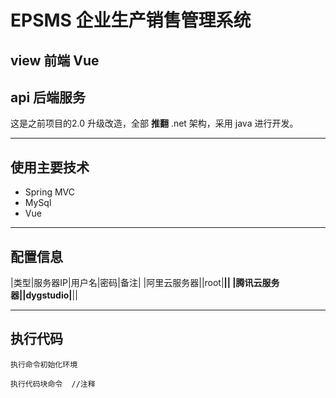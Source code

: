 # EPSMS 企业生产销售管理系统

## view 前端 Vue

## api 后端服务

这是之前项目的2.0 升级改造，全部 **推翻** .net 架构，采用 java 进行开发。

***

## 使用主要技术

* Spring MVC
* MySql
* Vue

***

## 配置信息

|类型|服务器IP|用户名|密码|备注|
|阿里云服务器||root|****||
|腾讯云服务器||dygstudio|****||

***

## 执行代码

`执行命令初始化环境`

```
执行代码块命令  //注释
```


